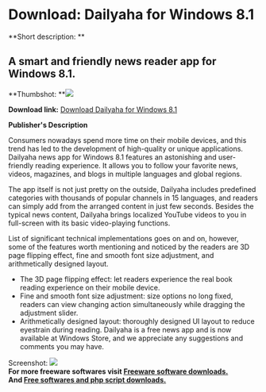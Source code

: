 # Download: Dailyaha for Windows 8.1

**Short description: **

## A smart and friendly news reader app for Windows 8.1.

  
**Thumbshot: **![](http://www.freewarefiles.com/screenshot/dailyaha_md.jpg)   
  
**Download link:** [Download Dailyaha for Windows 8.1](http://freesoftwares.boysofts.com/Dailyaha_program_98693.html)  
  

**Publisher's Description**  
  

Consumers nowadays spend more time on their mobile devices, and this trend has
led to the development of high-quality or unique applications. Dailyaha news
app for Windows 8.1 features an astonishing and user-friendly reading
experience. It allows you to follow your favorite news, videos, magazines, and
blogs in multiple languages and global regions.

The app itself is not just pretty on the outside, Dailyaha includes predefined
categories with thousands of popular channels in 15 languages, and readers can
simply add from the arranged content in just few seconds. Besides the typical
news content, Dailyaha brings localized YouTube videos to you in full-screen
with its basic video-playing functions.

List of significant technical implementations goes on and on, however, some of
the features worth mentioning and noticed by the readers are 3D page flipping
effect, fine and smooth font size adjustment, and arithmetically designed
layout.

  * The 3D page flipping effect: let readers experience the real book reading experience on their mobile device. 
  * Fine and smooth font size adjustment: size options no long fixed, readers can view changing action simultaneously while dragging the adjustment slider. 
  * Arithmetically designed layout: thoroughly designed UI layout to reduce eyestrain during reading. 
Dailyaha is a free news app and is now available at Windows Store, and we
appreciate any suggestions and comments you may have.

  
  
Screenshot: ![](http://www.freewarefiles.com/screenshot/dailyaha.jpg)  
**For more freeware softwares visit [Freeware software downloads.](http://freesoftwares.boysofts.com/)**   
**And [Free softwares and php script downloads.](http://www.boysofts.com/)**

